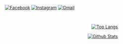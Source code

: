 <div align="center">

  [![Facebook](https://img.shields.io/badge/-Facebook-282a36?logo=facebook)](https://facebook.com/al.co.j.s)
  [![Instagram](https://img.shields.io/badge/-Instagram-282a36?logo=instagram)](https://instagram.com/al.co.js)
  [![Gmail](https://img.shields.io/badge/-Gmail-282a36?logo=gmail)](mailto:shimjs81@gmail.com)

</div>

<br />

<div align="right">

[![Top Langs](https://github-readme-stats.vercel.app/api/top-langs/?username=al-co-js&layout=compact&theme=dracula)](https://github.com/anuraghazra/github-readme-stats)

[![Github Stats](https://github-readme-stats.vercel.app/api?username=al-co-js&count_private=true&show_icons=true&theme=dracula)](https://github.com/anuraghazra/github-readme-stats)

</div>

